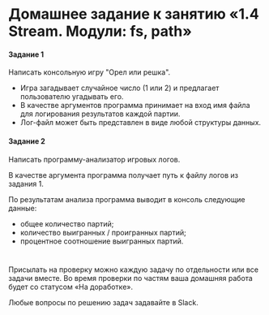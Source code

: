 # Домашнее задание к занятию «1.4 Stream. Модули: fs, path»

#### Задание 1
Написать консольную игру "Орел или решка".

* Игра загадывает случайное число (1 или 2) и предлагает пользователю угадывать его.
* В качестве аргументов программа принимает на вход имя файла для логирования результатов каждой партии. 
* Лог-файл может быть представлен в виде любой структуры данных. 


#### Задание 2
Написать программу-анализатор игровых логов.

В качестве аргумента программа получает путь к файлу логов из задания 1. 

По результатам анализа программа выводит в консоль следующие данные: 
* общее количество партий; 
* количество выигранных / проигранных партий;
* процентное соотношение выигранных партий.


#
Присылать на проверку можно каждую задачу по отдельности или все задачи вместе. 
Во время проверки по частям ваша домашняя работа будет со статусом «На доработке».

Любые вопросы по решению задач задавайте в Slack.
